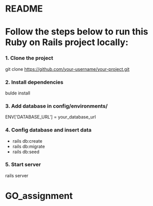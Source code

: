 # README

# Follow the steps below to run this Ruby on Rails project locally:

### 1. Clone the project

git clone https://github.com/your-username/your-project.git

### 2. Install dependencies

bulde install

### 3. Add database in config/environments/

ENV['DATABASE_URL'] = your_database_url

### 4. Config database and insert data

- rails db:create
- rails db:migrate
- rails db:seed

### 5. Start server

rails server

# GO_assignment
